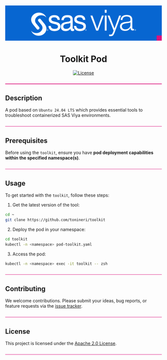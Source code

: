 <div align="center">

![SAS Viya](/.assets/sasviya.png)

# **Toolkit Pod**

[![License](https://img.shields.io/badge/license-Apache%202.0-blue)](LICENSE.md)

</div>

![divider](/.assets/divider.png)

## Description

A pod based on `Ubuntu 24.04 LTS` which provides essential tools to troubleshoot containerized SAS Viya environments.

![divider](/.assets/divider.png)

## Prerequisites

Before using the `toolkit`, ensure you have **pod deployment capabilities within the specified namespace(s)**.

![divider](/.assets/divider.png)

## Usage

To get started with the `toolkit`, follow these steps:

1. Get the latest version of the tool:

```bash
cd ~
git clone https://github.com/tonineri/toolkit
```

2. Deploy the pod in your namespace:

```bash
cd toolkit
kubectl -n <namespace> pod-toolkit.yaml
```

3. Access the pod:

```bash
kubectl -n <namespace> exec -it toolkit -- zsh
```

![divider](/.assets/divider.png)

## Contributing

We welcome contributions. Please submit your ideas, bug reports, or feature requests via the [issue tracker](https://github.com/tonineri/toolkit/issues).

![divider](/.assets/divider.png)

## License

This project is licensed under the [Apache 2.0 License](LICENSE.md). 

![divider](/.assets/divider.png)


